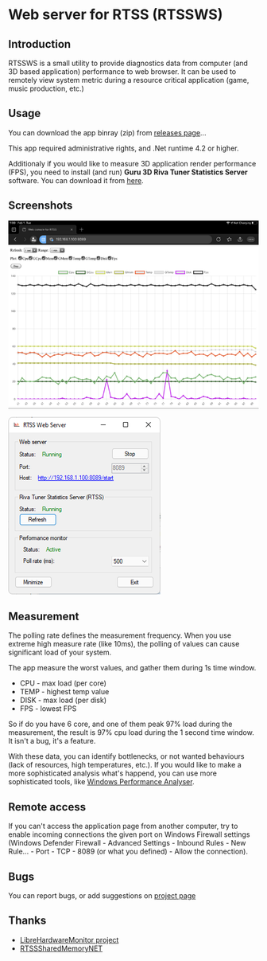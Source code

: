 # Web server for RTSS (RTSSWS)
## Introduction
RTSSWS is a small utility to provide diagnostics data from computer (and 3D based application) performance to web browser. It can be used to remotely view system metric during a resource critical application (game, music production, etc.)

## Usage
You can download the app binray (zip) from [releases page](https://github.com/voji/rtssws/releases)...

This app required administrative rights, and .Net runtime 4.2 or higher. 

Additionaly if you would like to measure 3D application render performance (FPS), you need to install (and run)  **Guru 3D Riva Tuner Statistics Server** software. You can download it from [here](https://www.guru3d.com/files-details/rtss-rivatuner-statistics-server-download.html). 

## Screenshots
![Web](rtssws-app\Asset\scrWeb.png )

![Server](rtssws-app\Asset\scrApp.png )

## Measurement
The polling rate defines the measurement frequency. When you use extreme high measure rate (like 10ms), the polling of values can cause significant load of your system.

The app measure the worst values, and gather them during 1s time window. 

- CPU - max load (per core)
- TEMP - highest temp value
- DISK - max load (per disk)
- FPS - lowest FPS

So if do you have 6 core, and one of them peak 97%  load during the measurement, the result is 97% cpu load during the 1 second time window. It isn't a bug, it's a feature. 

With these data, you can identify bottlenecks, or not wanted behaviours (lack of resources, high temperatures, etc.). 
If you would like to make a more sophisticated analysis what's happend, you can use more  sophisticated tools, like [Windows Performance Analyser](https://www.microsoft.com/en-us/p/windows-performance-analyzer/9n0w1b2bxgnz).

## Remote access
If you can't access the application page from another computer, try to enable incoming connections the given port on Windows Firewall settings (Windows Defender Firewall - Advanced Settings - Inbound Rules - New Rule... - Port - TCP - 8089 (or what you defined) - Allow the connection).  


## Bugs
You can report bugs, or add suggestions on [project page](https://github.com/voji/rtssws/issues)

## Thanks

- [LibreHardwareMonitor project](https://github.com/LibreHardwareMonitor/LibreHardwareMonitor)
- [RTSSSharedMemoryNET](https://github.com/spencerhakim/RTSSSharedMemoryNET)
